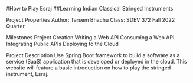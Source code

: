 #How to Play Esraj
##Learning Indian Classical Stringed Instruments

Project Properties
Author: Tarsem Bhachu
Class: SDEV 372
Fall 2022 Quarter

Milestones
Project Creation
Writing a Web API
Consuming a Web API
Integrating Public APIs
Deploying to the Cloud

Project Description
Use Spring Boot framework to build a software as a service (SaaS) application that 
is developed or deployed in the cloud. This website will feature a basic introduction 
on how to play the stringed instrument, Esraj.
